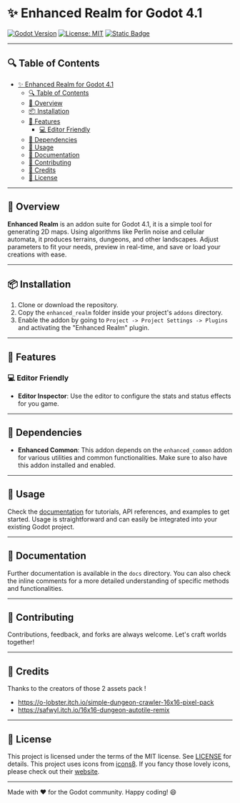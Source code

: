# ✨ Enhanced Realm for Godot 4.1

[![Godot Version](https://img.shields.io/badge/Godot-4.1-brightgreen.svg)](https://godotengine.org)
[![License: MIT](https://img.shields.io/badge/License-MIT-blue.svg)](https://opensource.org/licenses/MIT)
[![Static Badge](https://img.shields.io/badge/Doc-0.0.1-blue)](https://zennyth.github.io/EnhancedRealm/)

---

## 🔍 Table of Contents

- [✨ Enhanced Realm for Godot 4.1](#-enhanced-realm-for-godot-41)
  - [🔍 Table of Contents](#-table-of-contents)
  - [📖 Overview](#-overview)
  - [📦 Installation](#-installation)
  - [🚀 Features](#-features)
    - [💻 Editor Friendly](#-editor-friendly)
  - [🔗 Dependencies](#-dependencies)
  - [📗 Usage](#-usage)
  - [📝 Documentation](#-documentation)
  - [🍻 Contributing](#-contributing)
  - [🍻 Credits](#-credits)
  - [📄 License](#-license)

---

## 📖 Overview

**Enhanced Realm** is an addon suite for Godot 4.1, it is a simple tool for generating 2D maps. Using algorithms like Perlin noise and cellular automata, it produces terrains, dungeons, and other landscapes. Adjust parameters to fit your needs, preview in real-time, and save or load your creations with ease.

---

## 📦 Installation

1. Clone or download the repository.
2. Copy the `enhanced_realm` folder inside your project's `addons` directory.
3. Enable the addon by going to `Project -> Project Settings -> Plugins` and activating the "Enhanced Realm" plugin.

---

## 🚀 Features

### 💻 Editor Friendly

- **Editor Inspector**: Use the editor to configure the stats and status effects for you game. 

---

## 🔗 Dependencies

- **Enhanced Common**: This addon depends on the `enhanced_common` addon for various utilities and common functionalities. Make sure to also have this addon installed and enabled.

---

## 📗 Usage

Check the [documentation](#documentation) for tutorials, API references, and examples to get started. Usage is straightforward and can easily be integrated into your existing Godot project.

---

## 📝 Documentation

Further documentation is available in the `docs` directory. You can also check the inline comments for a more detailed understanding of specific methods and functionalities.

---

## 🍻 Contributing

Contributions, feedback, and forks are always welcome. Let's craft worlds together!

---

## 🍻 Credits

Thanks to the creators of those 2 assets pack !
- https://o-lobster.itch.io/simple-dungeon-crawler-16x16-pixel-pack
- https://safwyl.itch.io/16x16-dungeon-autotile-remix

---

## 📄 License

This project is licensed under the terms of the MIT license. See [LICENSE](LICENSE) for details.
This project uses icons from [icons8](https://icons8.com/license). If you fancy those lovely icons, please check out their [website](https://icons8.com/icon/set/logos/material).

---

Made with ❤️ for the Godot community. Happy coding! :smile:
